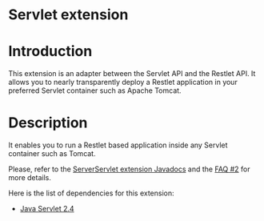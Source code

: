 Servlet extension
=================

Introduction
============

This extension is an adapter between the Servlet API and the Restlet
API. It allows you to nearly transparently deploy a Restlet application
in your preferred Servlet container such as Apache Tomcat.

Description
===========

It enables you to run a Restlet based application inside any Servlet
container such as Tomcat.

Please, refer to the [ServerServlet extension
Javadocs](http://www.restlet.org/documentation/1.1/ext/com/noelios/restlet/ext/servlet/package-summary.html)
and the [FAQ
\#2](http://www.restlet.org/documentation/1.1/faq#02)
for more details.

Here is the list of dependencies for this extension:

-   [Java Servlet
    2.4](http://java.sun.com/products/servlet/)

